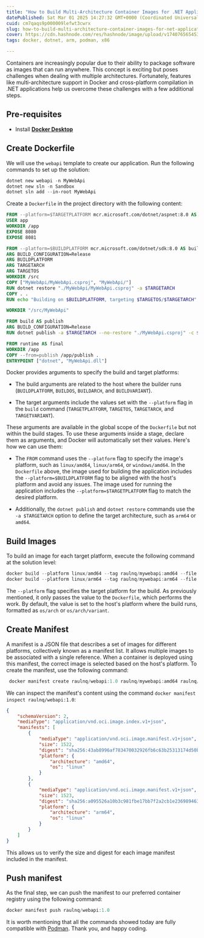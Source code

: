 ```yaml
---
title: "How to Build Multi-Architecture Container Images for .NET Applications"
datePublished: Sat Mar 01 2025 14:27:32 GMT+0000 (Coordinated Universal Time)
cuid: cm7qaqs9p000009lefwt3cwrx
slug: how-to-build-multi-architecture-container-images-for-net-applications
cover: https://cdn.hashnode.com/res/hashnode/image/upload/v1740765654536/e97bab82-d82c-4877-8d64-3272f3c2e465.png
tags: docker, dotnet, arm, podman, x86

---
```


Containers are increasingly popular due to their ability to package software as images that can run anywhere. This concept is exciting but poses challenges when dealing with multiple architectures. Fortunately, features like multi-architecture support in Docker and cross-platform compilation in .NET applications help us overcome these challenges with a few additional steps.

## Pre-requisites

* Install [**Docker Desktop**](https://docs.docker.com/desktop/install/windows-install/)
    

## Create Dockerfile

We will use the `webapi` template to create our application. Run the following commands to set up the solution:

```powershell
dotnet new webapi -n MyWebApi
dotnet new sln -n Sandbox
dotnet sln add --in-root MyWebApi
```

Create a `Dockerfile` in the project directory with the following content:

```dockerfile
FROM --platform=$TARGETPLATFORM mcr.microsoft.com/dotnet/aspnet:8.0 AS runtime
USER app
WORKDIR /app
EXPOSE 8080
EXPOSE 8081

FROM --platform=$BUILDPLATFORM mcr.microsoft.com/dotnet/sdk:8.0 AS build
ARG BUILD_CONFIGURATION=Release
ARG BUILDPLATFORM
ARG TARGETARCH
ARG TARGETOS
WORKDIR /src
COPY ["MyWebApi/MyWebApi.csproj", "MyWebApi/"]
RUN dotnet restore "./MyWebApi/MyWebApi.csproj" -a $TARGETARCH 
COPY . .
RUN echo "Building on $BUILDPLATFORM, targeting $TARGETOS/$TARGETARCH"

WORKDIR "/src/MyWebApi"

FROM build AS publish
ARG BUILD_CONFIGURATION=Release
RUN dotnet publish -a $TARGETARCH --no-restore "./MyWebApi.csproj" -c $BUILD_CONFIGURATION -o /app/publish /p:UseAppHost=false

FROM runtime AS final
WORKDIR /app
COPY --from=publish /app/publish .
ENTRYPOINT ["dotnet", "MyWebApi.dll"]
```

Docker provides arguments to specify the build and target platforms:

* The build arguments are related to the host where the builder runs (`BUILDPLATFORM`, `BUILDOS`, `BUILDARCH`, and `BUILDVARIANT`).
    
* The target arguments include the values set with the `--platform` flag in the `build` command (`TARGETPLATFORM`, `TARGETOS`, `TARGETARCH`, and `TARGETVARIANT`).
    

These arguments are available in the global scope of the `Dockerfile` but not within the build stages. To use these arguments inside a stage, declare them as arguments, and Docker will automatically set their values. Here's how we can use them:

* The `FROM` command uses the `--platform` flag to specify the image's platform, such as `linux/amd64`, `linux/arm64`, or `windows/amd64`. In the `Dockerfile` above, the image used for building the application includes the `--platform=$BUILDPLATFORM` flag to be aligned with the host's platform and avoid any issues. The image used for running the application includes the `--platform=$TARGETPLATFORM` flag to match the desired platform.
    
* Additionally, the `dotnet publish` and `dotnet restore` commands use the `-a $TARGETARCH` option to define the target architecture, such as `arm64` or `amd64`.
    

## Build Images

To build an image for each target platform, execute the following command at the solution level:

```powershell
docker build --platform linux/amd64 --tag raulnq/mywebapi:amd64 --file .\MyWebApi\Dockerfile .
docker build --platform linux/arm64 --tag raulnq/mywebapi:arm64 --file .\MyWebApi\Dockerfile .
```

The `--platform` flag specifies the target platform for the build. As previously mentioned, it only passes the value to the `Dockerfile`, which performs the work. By default, the value is set to the host's platform where the build runs, formatted as `os/arch` or `os/arch/variant`.

## Create Manifest

A manifest is a JSON file that describes a set of images for different platforms, collectively known as a manifest list. It allows multiple images to be associated with a single reference. When a container is deployed using this manifest, the correct image is selected based on the host's platform. To create the manifest, use the following command:

```powershell
 docker manifest create raulnq/webapi:1.0 raulnq/mywebapi:amd64 raulnq/mywebapi:arm64
```

We can inspect the manifest's content using the command `docker manifest inspect raulnq/webapi:1.0`:

```json
{
    "schemaVersion": 2,
    "mediaType": "application/vnd.oci.image.index.v1+json",
    "manifests": [
        {
            "mediaType": "application/vnd.oci.image.manifest.v1+json",
            "size": 1522,
            "digest": "sha256:43ab8996af783470032926fb6c63b25313174d50b360a78f9e6f70344a706df3",
            "platform": {
                "architecture": "amd64",
                "os": "linux"
            }
        },
        {
            "mediaType": "application/vnd.oci.image.manifest.v1+json",
            "size": 1523,
            "digest": "sha256:a095526a10b3c981fbe17bb7f2a2cb1e236989463bcfe3eb0b5df654c351e0b4",
            "platform": {
                "architecture": "arm64",
                "os": "linux"
            }
        }
    ]
}
```

This allows us to verify the size and digest for each image manifest included in the manifest.

## Push manifest

As the final step, we can push the manifest to our preferred container registry using the following command:

```powershell
docker manifest push raulnq/webapi:1.0
```

It is worth mentioning that all the commands showed today are fully compatible with [Podman](https://podman.io/). Thank you, and happy coding.